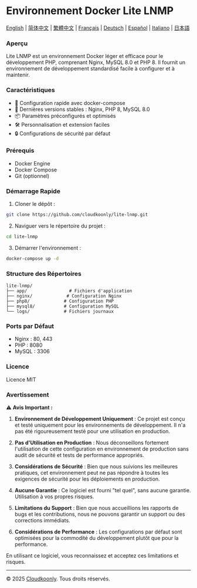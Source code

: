 # Environnement Docker Lite LNMP

[English](README.md) | [简体中文](README_zh-CN.md) | [繁體中文](README_zh-TW.md) | [Français](README_FR.md) | [Deutsch](README_DE.md) | [Español](README_ES.md) | [Italiano](README_IT.md) | [日本語](README_JP.md)

### Aperçu
Lite LNMP est un environnement Docker léger et efficace pour le développement PHP, comprenant Nginx, MySQL 8.0 et PHP 8. Il fournit un environnement de développement standardisé facile à configurer et à maintenir.

### Caractéristiques
- 🚀 Configuration rapide avec docker-compose
- 🔧 Dernières versions stables : Nginx, PHP 8, MySQL 8.0
- 📦 Paramètres préconfigurés et optimisés
- 🛠️ Personnalisation et extension faciles
- 🔒 Configurations de sécurité par défaut

### Prérequis
- Docker Engine
- Docker Compose
- Git (optionnel)

### Démarrage Rapide
1. Cloner le dépôt :
```bash
git clone https://github.com/cloudkoonly/lite-lnmp.git
```

2. Naviguer vers le répertoire du projet :
```bash
cd lite-lnmp
```

3. Démarrer l'environnement :
```bash
docker-compose up -d
```

### Structure des Répertoires
```
lite-lnmp/
├── app/                # Fichiers d'application
├── nginx/             # Configuration Nginx
├── php8/             # Configuration PHP
├── mysql8/           # Configuration MySQL
└── logs/             # Fichiers journaux
```

### Ports par Défaut
- Nginx : 80, 443
- PHP : 8080
- MySQL : 3306

### Licence
Licence MIT

### Avertissement
⚠️ **Avis Important :**

1. **Environnement de Développement Uniquement** : Ce projet est conçu et testé uniquement pour les environnements de développement. Il n'a pas été rigoureusement testé pour une utilisation en production.

2. **Pas d'Utilisation en Production** : Nous déconseillons fortement l'utilisation de cette configuration en environnement de production sans audit de sécurité et tests de performance appropriés.

3. **Considérations de Sécurité** : Bien que nous suivions les meilleures pratiques, cet environnement peut ne pas répondre à toutes les exigences de sécurité pour les déploiements en production.

4. **Aucune Garantie** : Ce logiciel est fourni "tel quel", sans aucune garantie. Utilisation à vos propres risques.

5. **Limitations du Support** : Bien que nous accueillions les rapports de bugs et les contributions, nous ne pouvons garantir un support ou des corrections immédiats.

6. **Considérations de Performance** : Les configurations par défaut sont optimisées pour la commodité du développement plutôt que pour la performance.

En utilisant ce logiciel, vous reconnaissez et acceptez ces limitations et risques.

---

© 2025 [Cloudkoonly](https://www.cloudkoonly.com). Tous droits réservés.
